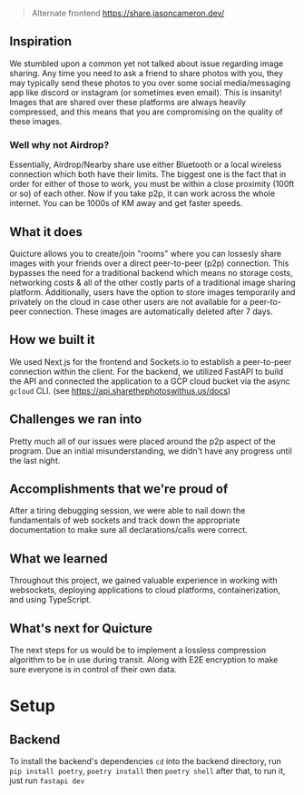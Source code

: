 > Alternate frontend https://share.jasoncameron.dev/

## Inspiration
We stumbled upon a common yet not talked about issue regarding image sharing. Any time you need to ask a friend to share photos with you, they may typically send these photos to you over some social media/messaging app like discord or instagram (or sometimes even email). This is insanity! Images that are shared over these platforms are always heavily compressed, and this means that you are compromising on the quality of these images.

### Well why not Airdrop?
Essentially, Airdrop/Nearby share use either Bluetooth or a local wireless connection which both have their limits. The biggest one is the fact that in order for either of those to work, you must be within a close proximity (100ft or so) of each other. Now if you take p2p, it can work across the whole internet. You can be 1000s of KM away and get faster speeds. 
## What it does
Quicture allows you to create/join "rooms" where you can lossesly share images with your friends over a direct peer-to-peer (p2p) connection. This bypasses the need for a traditional backend which means no storage costs, networking costs & all of the other costly parts of a traditional image sharing platform. Additionally, users have the option to store images temporarily and privately on the cloud in case other users are not available for a peer-to-peer connection. These images are automatically deleted after 7 days.

## How we built it
We used Next.js for the frontend and Sockets.io to establish a peer-to-peer connection within the client. For the backend, we utilized FastAPI to build the API and connected the application to a GCP cloud bucket via the async `gcloud` CLI. (see https://api.sharethephotoswithus.us/docs)

## Challenges we ran into
Pretty much all of our issues were placed around the p2p aspect of the program. Due an initial misunderstanding, we didn't have any progress until the last night.

## Accomplishments that we're proud of
After a tiring debugging session, we were able to nail down the fundamentals of web sockets and track down the appropriate documentation to make sure all declarations/calls were correct.

## What we learned
Throughout this project, we gained valuable experience in working with websockets, deploying applications to cloud platforms, containerization, and using TypeScript.

## What's next for Quicture
The next steps for us would be to implement a lossless compression algorithm to be in use during transit. Along with E2E encryption to make sure everyone is in control of their own data.


# Setup

## Backend

To install the backend's dependencies `cd` into the backend directory, run `pip install poetry`, `poetry install` then `poetry shell` 
after that, to run it, just run `fastapi dev`
